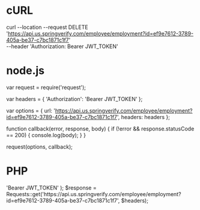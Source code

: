 # cURL

curl --location --request DELETE 'https://api.us.springverify.com/employee/employment?id=ef9e7612-3789-405a-be37-c7bc1871c1f7' \
--header 'Authorization: Bearer JWT_TOKEN'

# node.js

var request = require('request');

var headers = {
    'Authorization': 'Bearer JWT_TOKEN'
};

var options = {
    url: 'https://api.us.springverify.com/employee/employment?id=ef9e7612-3789-405a-be37-c7bc1871c1f7',
    headers: headers
};

function callback(error, response, body) {
    if (!error && response.statusCode == 200) {
        console.log(body);
    }
}

request(options, callback);

# PHP

<?php
include('vendor/rmccue/requests/library/Requests.php');
Requests::register_autoloader();
$headers = array(
    'Authorization' => 'Bearer JWT_TOKEN'
);
$response = Requests::get('https://api.us.springverify.com/employee/employment?id=ef9e7612-3789-405a-be37-c7bc1871c1f7', $headers);
